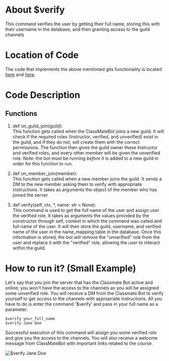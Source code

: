 # About $verify
This command verifies the user by getting their full name, storing this with their username in the database, and then granting access to the guild channels

# Location of Code
The code that implements the above mentioned gits functionality is located [here](https://github.com/SE21-Team2/ClassMateBot/blob/main/bot.py) and [here](https://github.com/SE21-Team2/ClassMateBot/blob/main/cogs/newComer.py).

# Code Description
## Functions
1. def on_guild_join(guild): <br>
This function gets called when the ClassMateBot joins a new guild. It will check if the required roles (Instructor, verified, and unverified) exist in the guild, and if they do not, will create them with the correct permissions. The function then gives the guild owner these Instructor and verified roles, and every other member will be given the unverified role. Note: the bot must be running *before* it is added to a new guild in order for this function to run.

2. def on_member_join(member): <br>
This function gets called when a new member joins the guild. It sends a DM to the new member asking them to verify with appropriate instructions. It takes as arguments the object of the member who has joined the server.

3. def verify(self, ctx, *, name: str = None): <br>
This command is used to get the full name of the user and assign user the verified role. It takes as arguments the values provided by the constructor through self, context in which the command was called and full name of the user. It will then store the guild, username, and verified name of the user in the name_mapping table in the database. Once this information is stored, the bot will remove the "unverified" role from the user and replace it with the "verified" role, allowing the user to interact within the guild.

# How to run it? (Small Example)
Let's say that you join the server that has the Classmate Bot active and online, you won't have the access to the channels as you will be assigned some unverified role. You will receive a DM from the Classmate Bot to verify yourself to get access to the channels with appropriate instructions. All you have to do is 
enter the command '$verify' and pass in your full name as a parameter.
```
$verify your_full_name
$verify Jane Doe
```
Successful execution of this command will assign you some verified role and give you the access to the channels. You will also receive a welcome message from ClassMateBot with important links related to the course.

![$verify Jane Doe](https://github.com/SE21-Team2/ClassMateBot/blob/main/data/media/verify.PNG)
